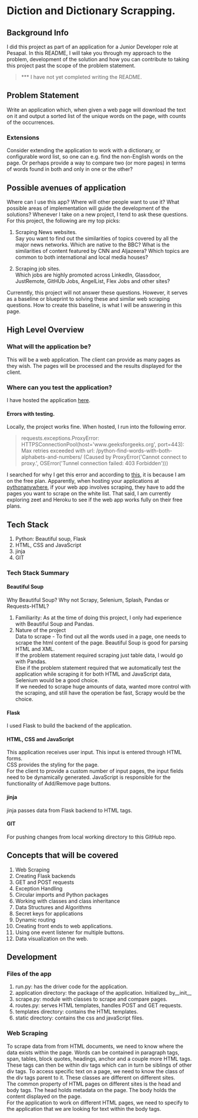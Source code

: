 # Diction and Dictionary Scrapping.

## Background Info
I did this project as part of an application for a Junior Developer role at Pesapal.
In this README, I will take you through my approach to the problem, development of the solution and how you can contribute to taking this project past the scope of the problem statement.  
<blockquote>
*** I have not yet completed writing the README.
</blockquote>

## Problem Statement
Write an application which, when given a web page will download the text on it and output a sorted list of the unique words on the page, with counts of the occurrences.
### Extensions
Consider extending the application to work with a dictionary, or configurable word list, so one can e.g. find the non-English words on the page. Or perhaps provide a way to compare two (or more pages) in terms of words found in both and only in one or the other?

## Possible avenues of application
Where can I use this app? Where will other people want to use it? What possible areas of implementation will guide the development of the solutions?
Whenever I take on a new project, I tend to ask these questions. For this project, the following are my top picks:  
1. Scraping News websites.  
Say you want to find out the similarities of topics covered by all the major news networks. Which are native to the BBC? What is the similarities of content featured by CNN and Aljazeera? Which topics are common to both international and local media houses?  

2. Scraping job sites.  
Which jobs are highly promoted across LinkedIn, Glassdoor, JustRemote, GitHUb Jobs, AngelList, Flex Jobs and other sites?

Currenntly, this project will not answer these questions. However, it serves as a baseline or blueprint to solving these and similar web scraping questions. How to create this baseline, is what I will be answering in this page.  

## High Level Overview
### What will the application be?  
This will be a web application. The client can provide as many pages as they wish. The pages will be processed and the results displayed for the client.  

### Where can you test the application?  
I have hosted the application <a href='http://dictionscrape.pythonanywhere.com/'>here</a>.  
#### Errors with testing.  
Locally, the project works fine. When hosted, I run into the following error. 
<blockquote>
requests.exceptions.ProxyError: HTTPSConnectionPool(host='www.geeksforgeeks.org', port=443): Max retries exceeded with url: /python-find-words-with-both-alphabets-and-numbers/ (Caused by ProxyError('Cannot connect to proxy.', OSError('Tunnel connection failed: 403 Forbidden')))
</blockquote>
I searched for why I get this error and according to <a href='https://stackoverflow.com/questions/70788406/requests-exceptions-proxyerror-httpsconnectionpoolhost-zillow-com-port-443'>this</a>, it is because I am on the free plan. Apparently, when hosting your applications at <a href='https://www.pythonanywhere.com/'>pythonanywhere</a>, if your web app involves scraping, they have to add the pages you want to scrape on the white list.  
That said, I am currently exploring zeet and Heroku to see if the web app works fully on their free plans.

## Tech Stack
1. Python:  Beautiful soup, Flask 
2. HTML, CSS and JavaScript
3. jinja
4. GIT

### Tech Stack Summary
#### Beautiful Soup
Why Beautiful Soup? Why not Scrapy, Selenium, Splash, Pandas or Requests-HTML?  
1. Familiarity: As at the time of doing this project, I only had experience with Beautiful Soup and Pandas.  
2. Nature of the project   
Data to scrape - To find out all the words used in a page, one needs to scrape the html content of the page. Beautiful Soup is good for parsing HTML and XML.   
If the problem statement required scraping just table data, I would go with Pandas.  
Else if the problem statement required that we automatically test the application while scraping it for both HTML and JavaScript data, Selenium would be a good choice.  
If we needed to scrape huge amounts of data, wanted more control with the scraping, and still have the operation be fast, Scrapy would be the choice.  

#### Flask  
I used Flask to build the backend of the application.  

#### HTML, CSS and JavaScript
This application receives user input. This input is entered through HTML forms.  
CSS provides the styling for the page.  
For the client to provide a custom number of input pages, the input fields need to be dynamically generated. JavaScript is responsible for the functionality of Add/Remove page buttons. 

#### jinja
jinja passes data from Flask backend to HTML tags.  

#### GIT
For pushing changes from local working directory to this GitHub repo.

## Concepts that will be covered
1. Web Scraping
2. Creating Flask backends
3. GET and POST requests
4. Exception Handling
5. Circular imports and Python packages
6. Working with classes and class inheritance
7. Data Structures and Algorithms
8. Secret keys for applications
9. Dynamic routing
10. Creating front ends to web applications.
11. Using one event listener for multiple buttons.
12. Data visualization on the web.

## Development
### Files of the app
1.  run.py: has the driver code for the application.
2. application directory: the package of the application. Initialized by__init__
3. scrape.py: module with classes to scrape and compare pages.
4. routes.py: serves HTML templates, handles POST and GET requests.
5. templates directory: contains the HTML templates.
6. static directory: contains the css and javaScript files. 

### Web Scraping
To scrape data from from HTML documents, we need to know where the data exists within the page. Words can be contained in paragraph tags, span, tables, block quotes, headings, anchor and a couple more HTML tags.  
These tags can then be within div tags which can in turn be siblings of other div tags. To access specific text on a page, we need to know the class of the div tags parent to it. These classes are different on different sites.  
The common property of HTML pages on different sites is the head and body tags. The head holds metadata on the page. The body holds the content displayed on the page.  
For the application to work on different HTML pages, we need to specify to the application that we are looking for text within the body tags.
